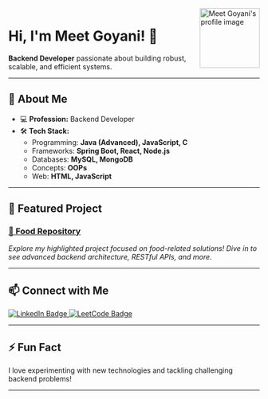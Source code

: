 <img src="https://avatars.githubusercontent.com/u/119945124?v=4" width="120" align="right" alt="Meet Goyani's profile image" />

# Hi, I'm Meet Goyani! 👋

**Backend Developer** passionate about building robust, scalable, and efficient systems.

---

## 🚀 About Me

- 💻 **Profession:** Backend Developer
- 🛠️ **Tech Stack:**  
  - Programming: **Java (Advanced), JavaScript, C**
  - Frameworks: **Spring Boot, React, Node.js**
  - Databases: **MySQL, MongoDB**
  - Concepts: **OOPs**
  - Web: **HTML, JavaScript**

---

## 🌟 Featured Project

### [🍲 Food Repository](https://github.com/meet-gg/Food-Delivery-Backend)
*Explore my highlighted project focused on food-related solutions! Dive in to see advanced backend architecture, RESTful APIs, and more.*

---

## 📫 Connect with Me

<a href="https://www.linkedin.com/in/meet-goyani-489065253/">
  <img src="https://img.shields.io/badge/LinkedIn-Meet%20Goyani-0077B5?style=flat-square&logo=linkedin&logoColor=white" alt="LinkedIn Badge"/>
</a>
<a href="https://leetcode.com/u/meet_g/">
  <img src="https://img.shields.io/badge/LeetCode-meet_g-orange?style=flat-square&logo=leetcode&logoColor=white" alt="LeetCode Badge"/>
</a>

---

## ⚡ Fun Fact

I love experimenting with new technologies and tackling challenging backend problems!

---

<!--
**meet-gg/meet-gg** is a ✨ special ✨ repository because its `README.md` (this file) appears on your GitHub profile.
-->
